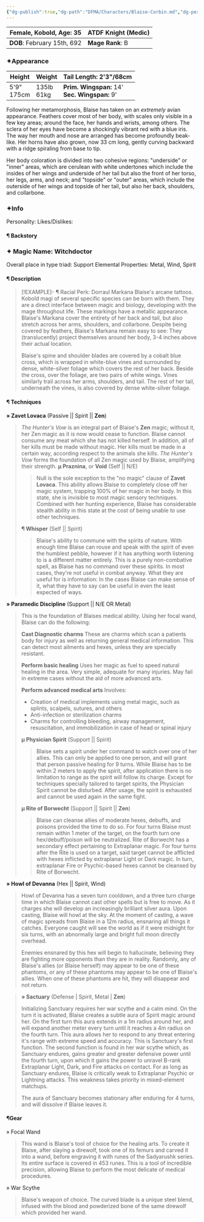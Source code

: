 ```yaml
---
{"dg-publish":true,"dg-path":"DFMA/Characters/Blaise-Corbin.md","dg-permalink":"DFMA/Characters/Blaise-Corbin","permalink":"/DFMA/Characters/Blaise-Corbin/"}
---
```



| **Female, Kobold, Age**: 35<br> | **ATDF Knight** (Medic) |
| ------------------------------- | ----------------------- |
| **DOB**: February 15th, 692     | **Mage Rank**: B        |
### ✦Appearance 

| **Height**    | **Weight**    | **Tail Length:** 2'3"/68cm                       |
| ------------- | ------------- | ------------------------------------------------ |
| 5'9"<br>175cm | 135lb<br>61kg | **Prim. Wingspan:** 14'<br>**Sec. Wingspan:** 9' |

Following her metamorphosis, Blaise has taken on an *extremely* avian appearance. Feathers cover most of her body, with scales only visible in a few key areas; around the face, her hands and wrists, among others. The sclera of her eyes have become a shockingly vibrant red with a blue iris. 
The way her mouth and nose are arranged has become profoundly beak-like. Her horns have also grown, now 33 cm long, gently curving backward with a ridge spiraling from base to tip.

Her body coloration is divided into two cohesive regions: "underside" or "inner" areas, which are cerulean with white undertones which include the insides of her wings and underside of her tail but also the front of her torso, her legs, arms, and neck; and "topside" or "outer" areas, which include the outerside of her wings and topside of her tail, but also her back, shoulders, and collarbone.
### ✦Info

Personality: 
Likes/Dislikes:

#### ¶ Backstory





### ✦ Magic Name: Witchdoctor
Overall place in type triad: Support
Elemental Properties: Metal, Wind, Spirit
#### ¶ Description

> [!EXAMPLE]- ¶ Racial Perk: Dorraul Markana
> Blaise's arcane tattoos. Kobold magi of several specific species can be born with them. They are a direct interface between magic and biology, developing with the mage throughout life. These markings have a metallic appearance.
> Blaise's Markana cover the entirety of her back and tail, but also stretch across her arms, shoulders, and collarbone. Despite being covered by feathers, Blaise's Markana remain easy to see: They (translucently) project themselves around her body, 3-4 inches above their actual location.
> 
> Blaise's spine and shoulder blades are covered by a cobalt blue cross, which is wrapped in white-blue vines and surrounded by dense, white-silver foliage which covers the rest of her back. Beside the cross, over the foliage, are two pairs of white wings. 
> Vines similarly trail across her arms, shoulders, and tail. The rest of her tail, underneath the vines, is also covered by dense white-silver foliage.


#### ¶ Techniques
**» Zavet Lovaca** (Passive || Spirit || **Zen**)
> *The Hunter's Vow* is an integral part of Blaise's **Zen** magic; without it, her Zen magic as it is now would cease to function.
> Blaise cannot consume any meat which she has not killed herself. In addition, all of her kills must be made without magic. Her kills must be made in a certain way, according respect to the animals she kills. 
> *The Hunter's Vow* forms the foundation of all Zen magic used by Blaise, amplifying their strength.
> **µ Praznina**, or **Void** (Self || N/E)
>> Null is the sole exception to the "no magic" clause of **Zavet Lovaca**. This ability allows Blaise to completely close off her magic system, trapping 100% of her magic in her body. In this state, she is invisible to most magic sensory techniques. Combined with her hunting experience, Blaise has considerable stealth ability in this state at the cost of being unable to use other techniques.
>  
> **¶ Whisper** (Self || Spirit)
>> Blaise's ability to commune with the spirits of nature. With enough time Blaise can rouse and speak with the spirit of even the humblest pebble, however if it has anything worth listening to is a different matter entirely. This is a purely non-combative spell, as Blaise has no command over these spirits. In most cases, they're not useful in combat anyway. What they are useful for is information: In the cases Blaise can make sense of it, what they have to say can be useful in even the least expected of ways.

**» Paramedic Discipline** (Support || N/E OR Metal)
> This is the foundation of Blaises medical ability.
> Using her focal wand, Blaise can do the following:
> 
> **Cast Diagnostic charms**
> These are charms which scan a patients body for injury as well as returning general medical information. This can detect most ailments and hexes, unless they are specially resistant.
> 
> **Perform basic healing**
> Uses her magic as fuel to speed natural healing in the area. Very simple, adequate for many injuries. May fail in extreme cases without the aid of more advanced arts.
> 
> **Perform advanced medical arts**
> Involves:
> - Creation of medical implements using metal magic, such as splints, scalpels, sutures, and others
> - Anti-infection or sterilization charms
> - Charms for controlling bleeding, airway management, resuscitation, and immobilization in case of head or spinal injury
>   
> **µ Physician Spirit** (Support || Spirit)
>> Blaise sets a spirit under her command to watch over one of her allies. This can only be applied to one person, and will grant that person passive healing for 9 turns. While Blaise has to be within 2 meters to apply the spirit, after application there is no limitation to range as the spirit will follow its charge. 
>> Except for techniques specially tailored to target spirits, the Physician Spirit cannot be disturbed. After usage, the spirit is exhausted and cannot be used again in the same fight.
>
> **µ Rite of Borwecht** (Support || Spirit || **Zen**)
>> Blaise can cleanse allies of moderate hexes, debuffs, and poisons provided the time to do so. For four turns Blaise must remain within 1 meter of the target, on the fourth turn one hex/debuff/poison will be neutralized.
>> Rite of Borwecht has a secondary effect pertaining to Extraplanar magic. For four turns after the Rite is used on a target, said target cannot be afflicted with hexes inflicted by extraplanar Light or Dark magic. In turn, extraplanar Fire or Psychic-based hexes cannot be cleansed by Rite of Borwecht.

**» Howl of Devanna** (Hex || Spirit, Wind)
> Howl of Devanna has a seven turn cooldown, and a three turn charge time in which Blaise cannot cast other spells but is free to move. As it charges she will develop an increasingly brilliant silver aura.
> Upon casting, Blaise will howl at the sky. At the moment of casting, a wave of magic spreads from Blaise in a 12m radius, ensnaring all things it catches. Everyone caught will see the world as if it were midnight for six turns, with an abnormally large and bright full moon directly overhead.
> 
> Enemies ensnared by this hex will begin to hallucinate, believing they are fighting more opponents than they are in reality. Randomly, any of Blaise's allies (or Blaise herself) may appear to be one of these phantoms, or any of these phantoms may appear to be one of Blaise's allies. When one of these phantoms are hit, they will disappear and not return.

> **» Sactuary** (Defense | Spirit, Metal | **Zen**)
> 
> Initializing Sanctuary requires her war scythe and a calm mind. On the turn it is activated, Blaise creates a subtle aura of Spirit magic around her. On the first turn this aura extends in a 1m radius around her, and will expand another meter every turn until it reaches a 4m radius on the fourth turn. This aura allows her to respond to any threat entering it's range with extreme speed and accuracy. This is Sanctuary's first function.
> The second function is found in her war scythe which, as Sanctuary endures, gains greater and greater defensive power until the fourth turn, upon which it gains the power to unravel B-rank Extraplanar Light, Dark, and Fire attacks on contact. For as long as Sanctuary endures, Blaise is critically weak to Extraplanar Psychic or Lightning attacks. This weakness takes priority in mixed-element matchups.
> 
> The aura of Sanctuary becomes stationary after enduring for 4 turns, and will dissolve if Blaise leaves it.


#### ¶Gear
» Focal Wand
> This wand is Blaise's tool of choice for the healing arts. 
> To create it Blaise, after slaying a direwolf, took one of its femurs and carved it into a wand, before engraving it with runes of the Sadyarushk series. Its entire surface is covered in 453 runes.
> This is a tool of incredible precision, allowing Blaise to perform the most delicate of medical procedures.

» War Scythe
>  Blaise's weapon of choice. The curved blade is a unique steel blend, infused with the blood and powderized bone of the same direwolf which provided her wand. 